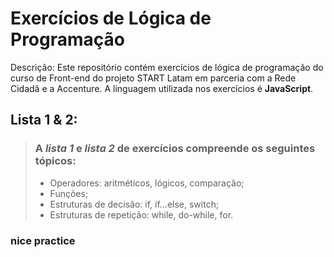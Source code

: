 # Exercícios de Lógica de Programação
Descrição: Este repositório contém exercícios de lógica de programação do curso de Front-end  do projeto START Latam em parceria com a Rede Cidadã e a Accenture.  A linguagem utilizada nos exercícios é **JavaScript**. 

## Lista 1 & 2:  
> ### A *lista 1* e *lista 2* de exercícios compreende os seguintes tópicos:  
> 
> - Operadores: aritméticos, lógicos, comparação;  
> - Funções;   
> - Estruturas de decisão: if, if...else, switch;  
> - Estruturas de repetição: while, do-while, for.  

### nice practice

